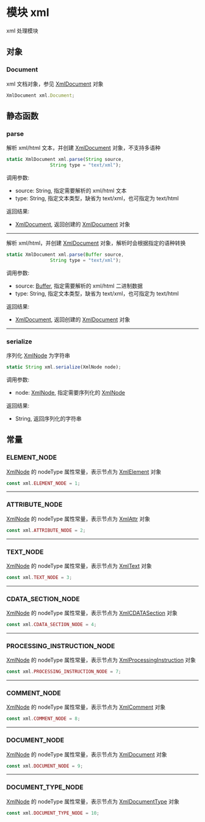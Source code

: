 # 模块 xml
xml 处理模块

## 对象
        
### Document
xml 文档对象，参见 [XmlDocument](../../object/ifs/XmlDocument.md) 对象
```JavaScript
XmlDocument xml.Document;
```

## 静态函数
        
### parse
解析 xml/html 文本，并创建 [XmlDocument](../../object/ifs/XmlDocument.md) 对象，不支持多语种
```JavaScript
static XmlDocument xml.parse(String source,
                String type = "text/xml");
```

调用参数:
* source: String, 指定需要解析的 xml/html 文本
* type: String, 指定文本类型，缺省为 text/xml，也可指定为 text/html

返回结果:
* [XmlDocument](../../object/ifs/XmlDocument.md), 返回创建的 [XmlDocument](../../object/ifs/XmlDocument.md) 对象

--------------------------
解析 xml/html，并创建 [XmlDocument](../../object/ifs/XmlDocument.md) 对象，解析时会根据指定的语种转换
```JavaScript
static XmlDocument xml.parse(Buffer source,
                String type = "text/xml");
```

调用参数:
* source: [Buffer](../../object/ifs/Buffer.md), 指定需要解析的 xml/html 二进制数据
* type: String, 指定文本类型，缺省为 text/xml，也可指定为 text/html

返回结果:
* [XmlDocument](../../object/ifs/XmlDocument.md), 返回创建的 [XmlDocument](../../object/ifs/XmlDocument.md) 对象

--------------------------
### serialize
序列化 [XmlNode](../../object/ifs/XmlNode.md) 为字符串
```JavaScript
static String xml.serialize(XmlNode node);
```

调用参数:
* node: [XmlNode](../../object/ifs/XmlNode.md), 指定需要序列化的 [XmlNode](../../object/ifs/XmlNode.md)

返回结果:
* String, 返回序列化的字符串

## 常量
        
### ELEMENT_NODE
[XmlNode](../../object/ifs/XmlNode.md) 的 nodeType 属性常量，表示节点为 [XmlElement](../../object/ifs/XmlElement.md) 对象
```JavaScript
const xml.ELEMENT_NODE = 1;
```

--------------------------
### ATTRIBUTE_NODE
[XmlNode](../../object/ifs/XmlNode.md) 的 nodeType 属性常量，表示节点为 [XmlAttr](../../object/ifs/XmlAttr.md) 对象
```JavaScript
const xml.ATTRIBUTE_NODE = 2;
```

--------------------------
### TEXT_NODE
[XmlNode](../../object/ifs/XmlNode.md) 的 nodeType 属性常量，表示节点为 [XmlText](../../object/ifs/XmlText.md) 对象
```JavaScript
const xml.TEXT_NODE = 3;
```

--------------------------
### CDATA_SECTION_NODE
[XmlNode](../../object/ifs/XmlNode.md) 的 nodeType 属性常量，表示节点为 [XmlCDATASection](../../object/ifs/XmlCDATASection.md) 对象
```JavaScript
const xml.CDATA_SECTION_NODE = 4;
```

--------------------------
### PROCESSING_INSTRUCTION_NODE
[XmlNode](../../object/ifs/XmlNode.md) 的 nodeType 属性常量，表示节点为 [XmlProcessingInstruction](../../object/ifs/XmlProcessingInstruction.md) 对象
```JavaScript
const xml.PROCESSING_INSTRUCTION_NODE = 7;
```

--------------------------
### COMMENT_NODE
[XmlNode](../../object/ifs/XmlNode.md) 的 nodeType 属性常量，表示节点为 [XmlComment](../../object/ifs/XmlComment.md) 对象
```JavaScript
const xml.COMMENT_NODE = 8;
```

--------------------------
### DOCUMENT_NODE
[XmlNode](../../object/ifs/XmlNode.md) 的 nodeType 属性常量，表示节点为 [XmlDocument](../../object/ifs/XmlDocument.md) 对象
```JavaScript
const xml.DOCUMENT_NODE = 9;
```

--------------------------
### DOCUMENT_TYPE_NODE
[XmlNode](../../object/ifs/XmlNode.md) 的 nodeType 属性常量，表示节点为 [XmlDocumentType](../../object/ifs/XmlDocumentType.md) 对象
```JavaScript
const xml.DOCUMENT_TYPE_NODE = 10;
```

